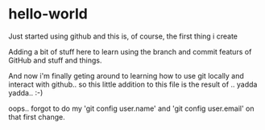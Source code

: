 # hello-world
Just started using github and this is, of course, the first thing i create

Adding a bit of stuff here to learn using the branch and commit featurs of GitHub and stuff and things.


And now i'm finally geting around to learning how to use git locally and interact
with github.. so this little addition to this file is the result of .. yadda yadda..
:-)


oops.. forgot to do my 'git config user.name' and 'git config user.email' on that
first change.

